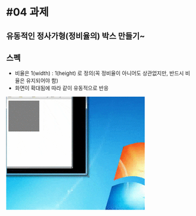 # #04 과제
## 유동적인 정사가형(정비율의) 박스 만들기~

## 스펙
- 비율은 1(width) : 1(height) 로 정의(꼭 정비율이 아니어도 상관없지만, 반드시 비율은 유지되어야 함)
- 화면이 확대됨에 따라 같이 유동적으로 반응

![이미지](images/project04.gif)